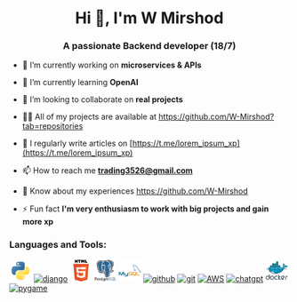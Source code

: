 <h1 align="center">Hi 👋, I'm W Mirshod</h1>
<h3 align="center">A passionate Backend developer (18/7)</h3>

- 🔭 I’m currently working on **microservices & APIs**

- 🌱 I’m currently learning **OpenAI**

- 👯 I’m looking to collaborate on **real projects**

- 👨‍💻 All of my projects are available at https://github.com/W-Mirshod?tab=repositories

- 📝 I regularly write articles on [https://t.me/lorem_ipsum_xp](https://t.me/lorem_ipsum_xp)

- 📫 How to reach me **trading3526@gmail.com**

- 📄 Know about my experiences https://github.com/W-Mirshod

- ⚡ Fun fact **I'm very enthusiasm to work with big projects and gain more xp**

<p align="left">
</p>

<h3 align="left">Languages and Tools:</h3>
<p align="left">
<a href="https://www.python.org" target="_blank" rel="noreferrer"> <img src="https://raw.githubusercontent.com/devicons/devicon/master/icons/python/python-original.svg" alt="python" width="40" height="40"/></a>
<a href="https://www.djangoproject.com/" target="_blank" rel="noreferrer"> <img src="https://cdn.worldvectorlogo.com/logos/django.svg" alt="django" width="40" height="40"/></a>
<a href="https://www.w3.org/html/" target="_blank" rel="noreferrer"> <img src="https://raw.githubusercontent.com/devicons/devicon/master/icons/html5/html5-original-wordmark.svg" alt="html5" width="40" height="40"/></a>
<a href="https://www.postgresql.org" target="_blank" rel="noreferrer"> <img src="https://raw.githubusercontent.com/devicons/devicon/master/icons/postgresql/postgresql-original-wordmark.svg" alt="postgresql" width="40" height="40"/></a>
<a href="https://www.mysql.com/" target="_blank" rel="noreferrer"> <img src="https://raw.githubusercontent.com/devicons/devicon/master/icons/mysql/mysql-original-wordmark.svg" alt="mysql" width="40" height="40"/></a>
<a href="https://github.com/" target="_blank" rel="noreferrer"> <img src="https://www.vectorlogo.zone/logos/github/github-icon.svg" alt="github" width="40" height="40"/></a>
<a href="https://git-scm.com/" target="_blank" rel="noreferrer"> <img src="https://www.vectorlogo.zone/logos/git-scm/git-scm-icon.svg" alt="git" width="40" height="40"/></a>
<a href="https://aws.amazon.com/" target="_blank" rel="noreferrer"><img src="https://th.bing.com/th/id/R.6ff6a5ec2e69dbab5b646e2ccbe096ab?rik=e82iWtNnrojMEQ&pid=ImgRaw&r=0" alt="AWS" width="40" height="40"/></a>
<a href="https://chat.openai.com/" target="_blank" rel="noreferrer"> <img src="https://freelogopng.com/images/all_img/1681039084chatgpt-icon.png" alt="chatgpt" width="40" height="40"/></a>
<a href="https://www.docker.com/" target="_blank" rel="noreferrer"> <img src="https://raw.githubusercontent.com/devicons/devicon/master/icons/docker/docker-original-wordmark.svg" alt="docker" width="40" height="40"/></a>
<a href="https://www.pygame.org/" target="_blank" rel="noreferrer"> <img src="https://www.pygame.org/images/logo_lofi.png" alt="pygame" width="40" height="40"/></a>
</p>
